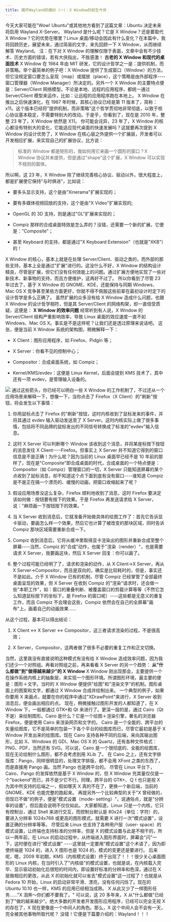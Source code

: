 ```yaml
---
title: 揭开Wayland的面纱（一）：X Window的前生今世
---
```


今天大家可能在"Wow! Ubuntu"或其他地方看到了这篇文章：Ubuntu 决定未来将启用 Wayland X-Server。
Wayland 是什么呢？它是 X Window？还是要取代 X Window？它的优势在哪里？Linux 桌面/移动会因此有什么变化？在本篇中，我将回顾历史，展望未来，通过简易的文字，来先回顾一下 X Window，从而继续解答 Wayland。
注：在下对 X Window 的理解仅限于表面，文章中会有不少技术、历史方面的错误，若有大侠指出，不胜感激！
**古老的 X Window 和现代的桌面技术**
X Window 在 1984 年由 MIT 研发，它的设计哲学之一是：提供机制，而非策略。举个最简单的例子吧：X Window 提供了生成窗口（Window）的方法，但它没规定窗口要怎么呈现（map）或摆放（place），这个策略是由外部程序---- 窗口管理器（Window Manager）所决定的。另外一个 X Window 的主要特点便是：Server/Client 网络模型。不论是本地、远程的应用程序，都统一通过 Server/Client 模型来运作，比如：让远程的应用程序跑在本地上。
X Window 在推出之后快速演化，在 1987 年时候，其核心协议已经是第 11 版本了，简称：x11。这个版本已经将"提供机制，而非策略"这个哲学贯彻地非常彻底，以致于核心协议基本稳定，不需要特别大的改动。于是乎，你看到了，现在是 2010 年，整整 23 年了，X Window 依然是 X11。
你可能会诧异，23 年了，X Window 的核心都没有特别大的变化，它能适应现代桌面的快速发展吗？这就要再次提到 X Window 的设计优势了，X Window 在核心层之外提供一个扩展层，开发者可以开发相应扩展，来实现自己的扩展协议，比方说：

> 标准的 Window 都是矩形的，我如何用它来画一个圆形的窗口？X Window 协议并未提供，但是通过"shape"这个扩展，X Window 可以实现不规则的窗体。

所以啊，这 23 年，X Window 除了继续完善核心协议、驱动以外，很大程度上，都是扩展使它保持"与时俱进"，比如说：

- 要多头显示支持，这个是由"Xinerama"扩展实现的；

- 要有多媒体视频回放的支持，这个是由"X Video"扩展实现的;

- OpenGL 的 3D 支持，则是通过"GL"扩展来实现的；

- Compiz 那样的合成桌面特效是怎么弄的？没错，还需要一个新的扩展，它便是："Composite"；

- 甚至 Keyboard 的支持，都是通过"X Keyboard Extension"（也就是"XKB"）的！

X Window 的核心，基本上就是在处理 Server/Client、驱动之类的，而外部的那些支持，基本上全是通过"扩展"进行的。这没什么不好，X Window 的结构设计精良，尽管是扩展，但它们没有任何效能上的问题。通过扩展方便地实现了一些对新技术、新事物的支持，而且方便维护，这再好不过了。
所以你看到了尽管 23 年过去了，基于 X Window 的 GNOME、KDE，还能保持与同期 Windows、Mac OS X 竞争甚至某些方面更好，你就不得不佩服这些前辈在最初设计时定下的设计哲学是多么正确了。
虽然扩展的众多没有给 X Window 造成什么问题，也跟 X Window 的设计哲学相符，但是其 Server/Client 的网络构架，却一直倍受质疑，这便是：
**X Window 的效率问题**
经常听到有人说，X Window 的 Server/Client 结构严重影响效率，导致 Linux 桌面的效应速度一直不如 Windows、Mac OS X。事实是不是这样呢？让我们还是透过原理来说话吧。
这张，便是当前 X Window 系统的架构图，稍微解释一下：

- X Client：图形应用程序，如 Firefox、Pidgin 等；

- X Server：你看不见的控制中心；

- Compositor：合成桌面系统，如 Compiz；

- Kernel/KMS/evdev：这便是 Linux Kernel，后面会提到 KMS 技术了，其中还有一项 evdev，是管理输入设备的。

![](https://notes-learning.oss-cn-beijing.aliyuncs.com/ne0akv/1622379411352-ed852deb-5802-486f-85d6-c9b587b05238.jpeg)
通过这些箭头，你已经可以明白一些 X Window 的工作机制了，不过还从一个应用场景来解释一下，想像一下，当你点击了 Firefox（X Client）的"刷新"按钮，将会发生以下事情：

1. 你用鼠标点击了 Firefox 的"刷新"按钮，这时内核收到了鼠标发来的事件，并将其通过 evdev 输入驱动发送至了 X Server。这时内核实际上做了很多事情，包括将不同品牌的鼠标发出的不同信号转换成了标准的"evdev"输入信息。

2. 这时 X Server 可以判断哪个 Window 该收到这个消息，并将某座标按下按钮的消息发往 X Client----Firefox。但事实上 X Server 并不知道它得到的窗口信息是不是正确！为什么呢？因为当前的 Linux 桌面早已经不是 10 年前的那样了，现在是"Composite"即合成桌面的时代，合成桌面的一个特点便是：Compositor（如 Compiz）管理窗口的一切，X Server 只能知道屏幕的某个点收到了鼠标消息，却不知道这个点下面到底有没有窗口----谁知道 Compiz 是不是正在搞一个漂亮的、缓慢的动画，把窗口收缩起来了呢？

3. 假设应用场景没这么复杂，Firefox 顺利地收到了消息，这时 Firefox 要决定该如何做：按钮要有按下的效果。于是 Firefox 再发送请求给 X Server，说："麻烦画一下按钮按下的效果。"

4. 当 X Server 收到消息后，它就准备开始做具体的绘图工作了：首先它告诉显卡驱动，要画怎么样一个效果，然后它也计算了被改变的那块区域，同时告诉 Compiz 那块区域需要重新合成一下。

5. Compiz 收到消息后，它将从缓冲里取得显卡渲染出的图形并重新合成至整个屏幕----当然，Compiz 的"合成"动作，也属于"渲染（render）"，也是需要请求 X Server，我要画这块，然后 X Server 回复：你可以画了。

6. 整个过程可能已经明了了，请求和渲染的动作，从 X Client->X Server，再从 X Server->Compositor，而且是双向的，确实是比较耗时的，但是，事实还不是如此。介于 X Window 已有的机制，尽管 Compiz 已经掌管了全部最终桌面呈现的效果，但 X Server 在收到 Compiz 的"渲染"请求时，还会做一些"本职工作"，如：窗口的重叠判断、被覆盖窗口的剪载计算等等（不然它怎么知道鼠标按下的坐标下，是 Firefox 的窗口呢）----这些都是无意义的重复工作，而且 Compiz 不会理会这些，Compiz 依然会在自己的全屏幕"画布"上，画着自己的动画效果……

从这个过程，基本可以得出结论：

1. X Client <-> X Server <-> Compositor，这三者请求渲染的过程，不是很高效；

2. X Server，Compositor，这两者做了很多不必要的重复工作和正文切换。

当然，这里我没有直接说明这种模式有没有给 X Window 造成效率问题，因为我们还少一个对照组。再看对照组之前，再来看看 X Server 的另一个趋势：
**从"什么都做"到"做得越来越少"的 X Window**
X Window 刚出现那会，主要提供一个在操作系统内核上的抽象层，来实现一个图形环境。所谓图形环境，最主要的便是：图形＋文字。当时的 X Window 便提供"绘图"和"渲染文字"的机制。图形桌面上的图案和文字，都通过 X Window 合成并绘制出来。
一个典型的例子，如果你要用 X 来画点，就要在你的程序中通过"XDrawPoint"来进行，X Server 收到消息后，便会画出相应的点。
现在，稍微接触过图形开发的人都知道了，在 X Window 下，一般都通过 GTK+和 Qt 来进行了。更深一层的是，通过 Cairo（Qt 不是）来绘制图形。Cairo 是什么？它是一个绘图＋渲染引擎，著名的浏览器 Firefox，便是使用 Cairo 来渲染网页和文字的。
Cairo 是一个全能的、跨平台的矢量绘图库，它不是简单的包装一下各个平台的绘图库而已，尽管它最初是基于 X Window 开发出来的绘图库。现在 Cairo 支持各种不同的后端，来向其输出图形，比如 X、Windows 的 GDI、Mac OS X 的 Quartz，还有各种文件格式：PNG、PDF，当然还有 SVG。可以说，Cairo 是一个很彻底的、全能的绘图库，现在无论绘制什么图形，都不会考虑到用 XLib 了。
在 Cairo 之上，还有文字排版库：Pango，同样很明显的，处理文字排版，都不会用 XFont 之类的东西了，而是直接用 Pango 画。当然 Pango 也是跨平台的。
尽管在 Linux 平台下，Cairo、Pango 的发挥依然是基于 X Window 的，但 X Window 充其量仅仅是一个"backend"而已，并不是少它不行。同理，跨平台的 GTK+、Ｑ t 也只是视 X 为其中所支持的后端之一，假如哪天 X 真的不在了，更换一个新后端，当前的 GNOME、KDE 也能完整的跑起来。
再提另外一个比较典型的关于"X 曾经做的，但现已不做"的例子，便是"模式设置（mode- setting）"，说通俗点，就是"分辨率的设置"，但后面会说明不仅仅如此。
大家都知道，Linux 只是一个内核，它只有控制台，通过 Shell 来进行交互，而控制台默认是 80x24（单位：字符）的，要进入分辨率 1024x768 或更高的图形模式，就需要 X 进行一次"模式设置"，设置正确的分辨率等等。
尽管后来 Linux 也支持了各种用户层（user- space）的模式设置，让终端也支持标准的分辨率，但是 X 的模式设置与此是不相干的，所以一两年前，在 Linux 的启动过程中，从终端进入图形界面时，屏幕会"闪"一下，这时便在进行"模式设置" ----这里就一定要用"模式设置"这个术语了，因为即使终端是 1024 的，进入 X 图形也是 1024 的，模式的变更还是要进行。
后来呢，嗯，2009 年初期，KMS（内核模式设置）终于出现了！！！很少关心桌面图形的 Linux 内核，在当时引入了"内核级"的模式设置，也就是说，在内核载入完毕、显示驱动初始化后很短的时间内，即设置好标准的分辨率和色深，通过在 X 层做相应的更改，从此 X 的初始化就可以省去"模式设置"这一过程了！也就是从 Fedora 10 开始，Linux 的启动非常平滑、漂亮，没有任何闪烁了。现在的 Ubuntu 10.10 也一样，KMS 的应用已经相当成熟。
X 从此又少了一样图形任务……"X 泪奔～你们都不要我了。"
可以说，这 20 多年来，X 从"什么都做"已经到了"做的越来越少"。绝大多数的开发者开发图形应用程序，已经可以完全无视 X 的存在了，X 现在更像是一个中间人的角色。那么，X 这个中间人会不会有一天，完全被其他事物所取代呢？
没错！它便是下篇要介绍的：Wayland！！！
